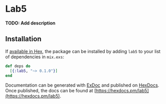 # Lab5

**TODO: Add description**

## Installation

If [available in Hex](https://hex.pm/docs/publish), the package can be installed
by adding `lab5` to your list of dependencies in `mix.exs`:

```elixir
def deps do
  [{:lab5, "~> 0.1.0"}]
end
```

Documentation can be generated with [ExDoc](https://github.com/elixir-lang/ex_doc)
and published on [HexDocs](https://hexdocs.pm). Once published, the docs can
be found at [https://hexdocs.pm/lab5](https://hexdocs.pm/lab5).

